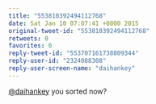 ```yaml
---
title: "553810392494112768"
date: Sat Jan 10 07:07:41 +0000 2015
original-tweet-id: "553810392494112768"
retweets: 0
favorites: 0
reply-tweet-id: "553707161738809344"
reply-user-id: "2324088308"
reply-user-screen-name: "daihankey"
---
```

<a href="https://twitter.com/daihankey">@daihankey</a> you sorted now?
